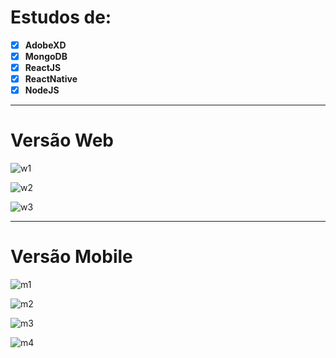 # Estudos de:
- [x] **AdobeXD**
- [x] **MongoDB**
- [x] **ReactJS**
- [x] **ReactNative**
- [x] **NodeJS**

_____

# Versão Web
![w1](https://user-images.githubusercontent.com/39570139/90969020-cac9be80-e4c9-11ea-8d65-e3720b2e8e2e.png)

![w2](https://user-images.githubusercontent.com/39570139/90969021-cb625500-e4c9-11ea-9336-a677124e247a.png)

![w3](https://user-images.githubusercontent.com/39570139/90969022-cbfaeb80-e4c9-11ea-9708-3220e7ca96ab.png)

___

# Versão Mobile
![m1](https://user-images.githubusercontent.com/39570139/90969016-c8fffb00-e4c9-11ea-9c2f-1fa173b3a3b5.png)

![m2](https://user-images.githubusercontent.com/39570139/90969017-ca312800-e4c9-11ea-8aa4-7a38c7d387c0.png)

![m3](https://user-images.githubusercontent.com/39570139/90969018-ca312800-e4c9-11ea-957b-755730b48841.png)

![m4](https://user-images.githubusercontent.com/39570139/90969019-cac9be80-e4c9-11ea-914f-4c0de8c6751d.png)

